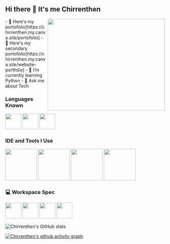 ## Hi there 👋 It's me Chirrenthen

<img align="right" width="370" height="290" src="https://i.pinimg.com/originals/47/f0/34/47f0342cec72b800463bf003eac1257e.gif">
- 🔭 Here's my portofolio[https://chirrenthen.my.canva.site/portofolio]
- 🔭 Here's my secondary portofolio[https://chirrenthen.my.canva.site/website-portfolio]
- 🌱 I’m currently learning Python
- 💬 Ask me about Tech


### Languages Known
<img height="50" width="50" src="https://img.icons8.com/color/48/000000/python.png" />   <img height="50" width="50" src="https://img.icons8.com/color/48/000000/c-programming.png" > <img height="50" width="50" src="https://img.icons8.com/color/48/000000/c-plus-plus-logo.png" >

### IDE and Tools I Use
<img height="100" width="100" src="https://img.icons8.com/color/48/000000/arduino.png"/> <img height="100" width="100" src="https://img.icons8.com/color/48/000000/chatgpt.png"/>
<img height="100" width="100" src="https://www.espressif.com/sites/all/themes/espressif/logo-black.svg"/> 
<img height="100" width="100" src="https://techiesms.com/wp-content/uploads/2022/11/cropped-cropped-newlogo-banner-1.png"/> 


### 💻 Workspace Spec
<img height="50" src="https://in-media.apjonlinecdn.com/logo/stores/1/LogoHPblue_1.svg"/> <img height="50" src="https://upload.wikimedia.org/wikipedia/commons/thumb/8/85/Intel_logo_2023.svg/768px-Intel_logo_2023.svg.png"/> 
<img height="50" src="https://upload.wikimedia.org/wikipedia/en/thumb/4/4b/Intel_Core_i5_%2811th_generation%2C_logo%29.svg/768px-Intel_Core_i5_%2811th_generation%2C_logo%29.svg.png?20211018065945"/>  <img height="50" src="https://upload.wikimedia.org/wikipedia/en/thumb/4/44/Intel_Iris_Xe_Graphics_%28logo%29.svg/330px-Intel_Iris_Xe_Graphics_%28logo%29.svg.png"/>  
  

  

![Chirrenthen's GitHub stats](https://github-readme-stats.vercel.app/api?username=Chirrenthen&theme=dark&show_icons=true&&hide=issues,contribs)


[![Chirrenthen's github activity graph](https://github-readme-activity-graph.vercel.app/graph?username=Chirrenthen&bg_color=000000&color=ffffff&line=51f565&point=ffffff&area=true&hide_border=true)](https://github.com/ashutosh00710/github-readme-activity-graph)
